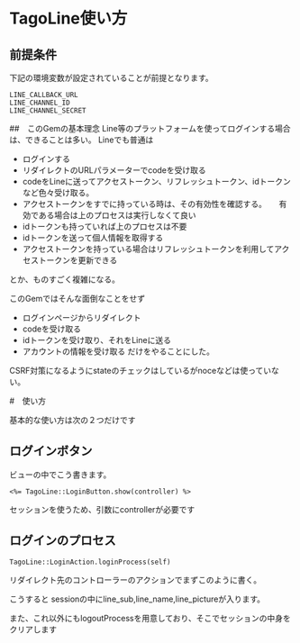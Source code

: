 # TagoLine使い方
## 前提条件
下記の環境変数が設定されていることが前提となります。
```
LINE_CALLBACK_URL
LINE_CHANNEL_ID
LINE_CHANNEL_SECRET
```

##　このGemの基本理念
Line等のプラットフォームを使ってログインする場合は、できることは多い。
Lineでも普通は
- ログインする
- リダイレクトのURLパラメーターでcodeを受け取る
- codeをLineに送ってアクセストークン、リフレッシュトークン、idトークンなど色々受け取る。
- アクセストークンをすでに持っている時は、その有効性を確認する。
　 有効である場合は上のプロセスは実行しなくて良い
- idトークンも持っていれば上のプロセスは不要
- idトークンを送って個人情報を取得する
- アクセストークンを持っている場合はリフレッシュトークンを利用してアクセストークンを更新できる

とか、ものすごく複雑になる。

このGemではそんな面倒なことをせず

- ログインページからリダイレクト
- codeを受け取る
- idトークンを受け取り、それをLineに送る
- アカウントの情報を受け取る
だけをやることにした。

CSRF対策になるようにstateのチェックはしているがnoceなどは使っていない。


#　使い方

基本的な使い方は次の２つだけです

## ログインボタン
ビューの中でこう書きます。
```
<%= TagoLine::LoginButton.show(controller) %>
```
セッションを使うため、引数にcontrollerが必要です

## ログインのプロセス
```
TagoLine::LoginAction.loginProcess(self)
```
リダイレクト先のコントローラーのアクションでまずこのように書く。

こうすると
sessionの中にline_sub,line_name,line_pictureが入ります。

また、これ以外にもlogoutProcessを用意しており、そこでセッションの中身をクリアします





